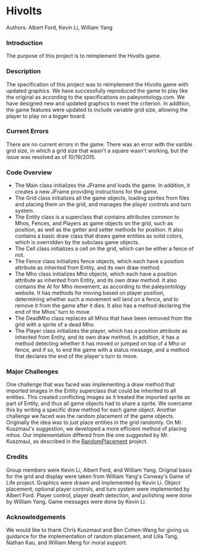 # Hivolts

Authors: Albert Ford, Kevin Li, William Yang

### Introduction

The purpose of this project is to reimplement the Hivolts game. 

### Description

The specification of this project was to reimplement the Hivolts game with updated graphics. We have successfully reproduced the game to play like the original as according to the specifications on paleyontology.com. We have designed new and updated graphics to meet the criterion. In addition, the game features were updated to include variable grid size, allowing the player to play on a bigger board. 

### Current Errors
There are no current errors in the game. There was an error with the varible grid size, in which a grid size that wasn't a square wasn't working, but the issue was resolved as of 10/19/2015. 


### Code Overview

 * The Main class initializes the JFrame and loads the game. In addition, it creates a new JFrame providing instructions for the game. 
 * The Grid class initializes all the game objects, loading sprites from files and placing them on the grid, and manages the player controls and turn system. 
 * The Entity class is a superclass that contains attributes common to Mhos, Fences, and Players as game objects on the grid, such as position, as well as the getter and setter methods for position. It also contains a basic draw class that draws game entities as solid colors, which is overridden by the subclass game objects. 
 * The Cell class initializes a cell on the grid, which can be either a fence of not. 
 * The Fence class initializes fence objects, which each have a position attribute as inherited from Entity, and its own draw method. 
 * The Mho class initializes Mho objects, which each have a position attribute as inherited from Entity, and its own draw method. It also contains the AI for Mho movement, as according to the paleyontology website. It has methods for moving based on player position, determining whether such a movement will land on a fence, and to remove it from the game after it dies. It also has a method declaring the end of the Mhos' turn to move. 
 * The DeadMho class replaces all Mhos that have been removed from the grid with a sprite of a dead Mho. 
 * The Player class initializes the player, which has a position attribute as inherited from Entity, and its own draw method. In addition, it has a method detecting whether it has moved or jumped on top of a Mho or fence, and if so, to end the game with a status message, and a method that declares the end of the player's turn to move. 

### Major Challenges
One challenge that was faced was implementing a draw method that imported images in the Entity superclass that could be inherited to all entities. This created conflicting images as it treated the imported sprite as part of Entity, and thus all game objects had to share a sprite. We overcame this by writing a specific draw method for each game object. 
Another challenge we faced was the random placement of the game objects. Originally the idea was to just place entities in the grid randomly. On Mr. Kuszmaul's suggestion, we developed a more efficient method of placing mhos. Our implementation differed from the one suggested by Mr. Kuszmaul, as described in the [RandomPlacement](https://github.com/as-f/RandomPlacement) project.

### Credits
Group members were Kevin Li, Albert Ford, and William Yang. Original basis for the grid and display were taken from William Yang's Conway's Game of Life project. Graphics were drawn and implemented by Kevin Li. Object placement, optional player controls, and turn system were implemented by Albert Ford. Player control, player death detection, and polishing were done by William Yang. Game messages were done by Kevin Li. 

### Acknowledgements
We would like to thank Chris Kuszmaul and Ben Cohen-Wang for giving us guidance for the implementation of random placement, and Lilia Tang, Nathan Kau, and William Meng for moral support. 
